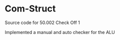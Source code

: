 # Com-Struct

Source code for 50.002 Check Off 1

Implemented a manual and auto checker for the ALU
